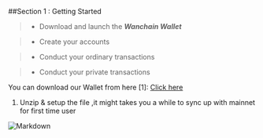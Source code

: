 ##Section 1 : Getting Started
>* Download and launch the _**Wanchain Wallet**_

>* Create your accounts

>* Conduct your ordinary transactions 

>* Conduct your private transactions


You can download our Wallet from here
[1]: [Click here](https://github.com/wanchain/go-wanchain/releases/tag/v0.3.3)




 1. Unzip & setup the file ,it might takes you a while to sync up with mainnet for first time user
   

 ![Markdown](http://i1.bvimg.com/625003/d99ea2e3860a7189.png)
